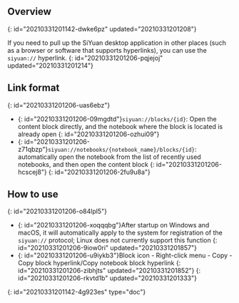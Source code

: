## Overview
{: id="20210331201142-dwke6pz" updated="20210331201208"}

If you need to pull up the SiYuan desktop application in other places (such as a browser or software that supports hyperlinks), you can use the `siyuan://` hyperlink.
{: id="20210331201206-pqjejoj" updated="20210331201214"}

## Link format
{: id="20210331201206-uas6ebz"}

* {: id="20210331201206-09mgdtd"}`siyuan://blocks/{id}`: Open the content block directly, and the notebook where the block is located is already open
  {: id="20210331201206-ozhui09"}
* {: id="20210331201206-z71qbzp"}`siyuan://notebooks/{notebook_name}/blocks/{id}`: automatically open the notebook from the list of recently used notebooks, and then open the content block
  {: id="20210331201206-hcscej8"}
{: id="20210331201206-2fu9u8a"}

## How to use
{: id="20210331201206-o84lpl5"}

* {: id="20210331201206-xoqqqbg"}After startup on Windows and macOS, it will automatically apply to the system for registration of the `siyuan://` protocol; Linux does not currently support this function
  {: id="20210331201206-9iow0ri" updated="20210331201857"}
* {: id="20210331201206-u9iykb3"}Block icon - Right-click menu - Copy - Copy block hyperlink/Copy notebook block hyperlink
  {: id="20210331201206-zibhjts" updated="20210331201852"}
{: id="20210331201206-rkvtd1b" updated="20210331201333"}


{: id="20210331201142-4g923es" type="doc"}
